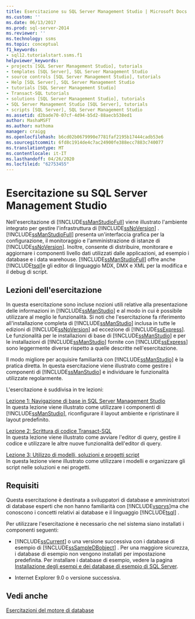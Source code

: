 ```yaml
---
title: Esercitazione su SQL Server Management Studio | Microsoft Docs
ms.custom: ''
ms.date: 06/13/2017
ms.prod: sql-server-2014
ms.reviewer: ''
ms.technology: ssms
ms.topic: conceptual
f1_keywords:
- sql12.tutorialstart.ssms.f1
helpviewer_keywords:
- projects [SQL Server Management Studio], tutorials
- templates [SQL Server], SQL Server Management Studio
- source controls [SQL Server Management Studio], tutorials
- Help [SQL Server], SQL Server Management Studio
- tutorials [SQL Server Management Studio]
- Transact-SQL tutorials
- solutions [SQL Server Management Studio], tutorials
- SQL Server Management Studio [SQL Server], tutorials
- scripts [SQL Server], SQL Server Management Studio
ms.assetid: d2bade70-07cf-4d94-b5d2-88aecb538ed1
author: MashaMSFT
ms.author: mathoma
manager: craigg
ms.openlocfilehash: b6cd02b0679990e7781faf2195b17444cadb53e6
ms.sourcegitcommit: 6fd8c1914de4c7ac24900fe388ecc7883c740077
ms.translationtype: MT
ms.contentlocale: it-IT
ms.lasthandoff: 04/26/2020
ms.locfileid: "62753455"
---
```

# <a name="tutorial-sql-server-management-studio"></a>Esercitazione su SQL Server Management Studio
  Nell'esercitazione di [!INCLUDE[ssManStudioFull](../../includes/ssmanstudiofull-md.md)] viene illustrato l'ambiente integrato per gestire l'infrastruttura di [!INCLUDE[ssNoVersion](../../includes/ssnoversion-md.md)] . [!INCLUDE[ssManStudioFull](../../includes/ssmanstudiofull-md.md)] presenta un'interfaccia grafica per la configurazione, il monitoraggio e l'amministrazione di istanze di [!INCLUDE[ssNoVersion](../../includes/ssnoversion-md.md)]. Inoltre, consente di distribuire, monitorare e aggiornare i componenti livello dati utilizzati dalle applicazioni, ad esempio i database e i data warehouse. [!INCLUDE[ssManStudioFull](../../includes/ssmanstudiofull-md.md)] offre anche [!INCLUDE[tsql](../../includes/tsql-md.md)]e gli editor di linguaggio MDX, DMX e XML per la modifica e il debug di script.  
  
## <a name="what-you-will-learn"></a>Lezioni dell'esercitazione  
 In questa esercitazione sono incluse nozioni utili relative alla presentazione delle informazioni in [!INCLUDE[ssManStudio](../../includes/ssmanstudio-md.md)] e al modo in cui è possibile utilizzare al meglio le funzionalità. Si noti che l'esercitazione fa riferimento all'installazione completa di [!INCLUDE[ssManStudio](../../includes/ssmanstudio-md.md)] inclusa in tutte le edizioni di [!INCLUDE[ssNoVersion](../../includes/ssnoversion-md.md)] ad eccezione di [!INCLUDE[ssExpress](../../includes/ssexpress-md.md)]. Le funzionalità per le installazioni di base di [!INCLUDE[ssManStudio](../../includes/ssmanstudio-md.md)] e per le installazioni di [!INCLUDE[ssManStudio](../../includes/ssmanstudio-md.md)] fornite con [!INCLUDE[ssExpress](../../includes/ssexpress-md.md)] sono leggermente diverse rispetto a quelle descritte nell'esercitazione.  
  
 Il modo migliore per acquisire familiarità con [!INCLUDE[ssManStudio](../../includes/ssmanstudio-md.md)] è la pratica diretta. In questa esercitazione viene illustrato come gestire i componenti di [!INCLUDE[ssManStudio](../../includes/ssmanstudio-md.md)] e individuare le funzionalità utilizzate regolarmente.  
  
 L'esercitazione è suddivisa in tre lezioni:  
  
 [Lezione 1: Navigazione di base in SQL Server Management Studio](lesson-1-basic-navigation-in-sql-server-management-studio.md)  
 In questa lezione viene illustrato come utilizzare i componenti di [!INCLUDE[ssManStudio](../../includes/ssmanstudio-md.md)], riconfigurare il layout ambiente e ripristinare il layout predefinito.  
  
 [Lezione 2: Scrittura di codice Transact-SQL](lesson-2-writing-transact-sql.md)  
 In questa lezione viene illustrato come avviare l'editor di query, gestire il codice e utilizzare le altre nuove funzionalità dell'editor di query.  
  
 [Lezione 3: Utilizzo di modelli, soluzioni e progetti script](lesson-3-working-with-templates-solutions-and-script-projects.md)  
 In questa lezione viene illustrato come utilizzare i modelli e organizzare gli script nelle soluzioni e nei progetti.  
  
## <a name="requirements"></a>Requisiti  
 Questa esercitazione è destinata a sviluppatori di database e amministratori di database esperti che non hanno familiarità con [!INCLUDE[vsprvs](../../includes/vsprvs-md.md)]ma che conoscono i concetti relativi ai database e il linguaggio [!INCLUDE[tsql](../../includes/tsql-md.md)] .  
  
 Per utilizzare l'esercitazione è necessario che nel sistema siano installati i componenti seguenti:  
  
-   [!INCLUDE[ssCurrent](../../includes/sscurrent-md.md)] o una versione successiva con i database di esempio di [!INCLUDE[ssSampleDBobject](../../includes/sssampledbobject-md.md)] . Per una maggiore sicurezza, i database di esempio non vengono installati per impostazione predefinita. Per installare i database di esempio, vedere la pagina [Installazione degli esempi e dei database di esempio di SQL Server](http://sqlserversamples.codeplex.com).  
  
-   Internet Explorer 9.0 o versione successiva.  
  
## <a name="see-also"></a>Vedi anche  
 [Esercitazioni del motore di database](../../relational-databases/database-engine-tutorials.md)  
  
  
